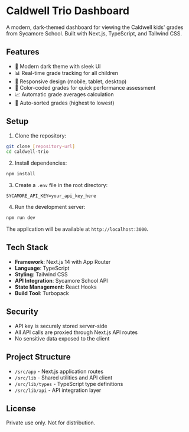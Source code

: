 # Caldwell Trio Dashboard

A modern, dark-themed dashboard for viewing the Caldwell kids' grades from Sycamore School. Built with Next.js, TypeScript, and Tailwind CSS.

## Features

- 🌙 Modern dark theme with sleek UI
- 📊 Real-time grade tracking for all children
- 📱 Responsive design (mobile, tablet, desktop)
- 🎯 Color-coded grades for quick performance assessment
- 📈 Automatic grade averages calculation
- 🔄 Auto-sorted grades (highest to lowest)

## Setup

1. Clone the repository:
```bash
git clone [repository-url]
cd caldwell-trio
```

2. Install dependencies:
```bash
npm install
```

3. Create a `.env` file in the root directory:
```env
SYCAMORE_API_KEY=your_api_key_here
```

4. Run the development server:
```bash
npm run dev
```

The application will be available at `http://localhost:3000`.

## Tech Stack

- **Framework**: Next.js 14 with App Router
- **Language**: TypeScript
- **Styling**: Tailwind CSS
- **API Integration**: Sycamore School API
- **State Management**: React Hooks
- **Build Tool**: Turbopack

## Security

- API key is securely stored server-side
- All API calls are proxied through Next.js API routes
- No sensitive data exposed to the client

## Project Structure

- `/src/app` - Next.js application routes
- `/src/lib` - Shared utilities and API client
- `/src/lib/types` - TypeScript type definitions
- `/src/lib/api` - API integration layer

## License

Private use only. Not for distribution.

